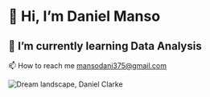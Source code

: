 # 👋 Hi, I’m Daniel Manso

## 🌱 I’m currently learning Data Analysis
📫 How to reach me mansodani375@gmail.com

<!---
danimanrey/danimanrey is a ✨ special ✨ repository because its `README.md` (this file) appears on your GitHub profile.
You can click the Preview link to take a look at your changes.
--->

![Dream landscape, Daniel Clarke](https://github.com/danimanrey/danimanrey/assets/145423431/b848a202-e344-4011-8f45-3c9c3ace54e5)
